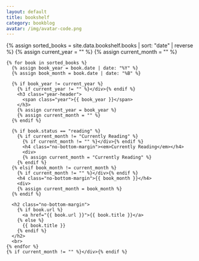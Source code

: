 ```yaml
---
layout: default
title: bookshelf
category: bookblog
avatar: /img/avatar-code.png
---
```


<div class="posts">
  <article class="post">
    {% assign sorted_books = site.data.bookshelf.books | sort: "date" | reverse %}
    {% assign current_year = "" %}
    {% assign current_month = "" %}

    {% for book in sorted_books %}
      {% assign book_year = book.date | date: "%Y" %}
      {% assign book_month = book.date | date: "%B" %}

      {% if book_year != current_year %}
        {% if current_year != "" %}</div>{% endif %}
        <h3 class="year-header">
          <span class="year">{{ book_year }}</span>
        </h3>
        {% assign current_year = book_year %}
        {% assign current_month = "" %}
      {% endif %}

      {% if book.status == "reading" %}
        {% if current_month != "Currently Reading" %}
          {% if current_month != "" %}</div>{% endif %}
          <h4 class="no-bottom-margin"><em>Currently Reading</em></h4>
          <div>
          {% assign current_month = "Currently Reading" %}
        {% endif %}
      {% elsif book_month != current_month %}
        {% if current_month != "" %}</div>{% endif %}
        <h4 class="no-bottom-margin">{{ book_month }}</h4>
        <div>
        {% assign current_month = book_month %}
      {% endif %}

      <h2 class="no-bottom-margin">
        {% if book.url %}
          <a href="{{ book.url }}">{{ book.title }}</a>
        {% else %}
          {{ book.title }}
        {% endif %}
      </h2>
      <br>
    {% endfor %}
    {% if current_month != "" %}</div>{% endif %}
  </article>
</div>
